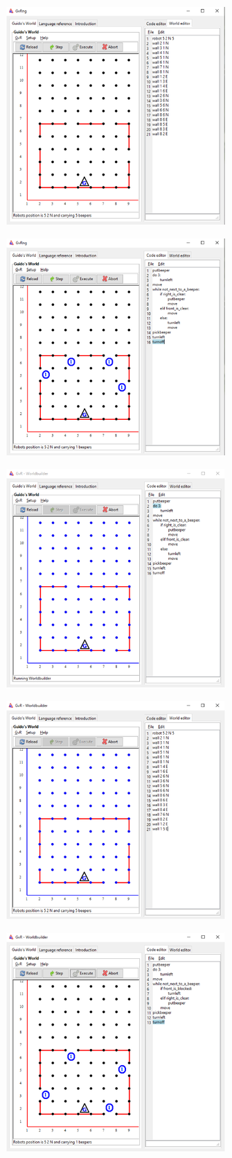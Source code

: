 ![alt text](https://github.com/Winki372/docalgopro/blob/main/modul%205/kegiatan%203%20ori%20awal.png)
##
![alt text](https://github.com/Winki372/docalgopro/blob/main/modul%205/kegiatan%203%20ori%20akhir.png)
##
![alt text](https://github.com/Winki372/docalgopro/blob/main/modul%205/kegiatan%203%20akhir%20mod%20sesuai%20buku.png)
##
![alt text](https://github.com/Winki372/docalgopro/blob/main/modul%205/kegiatan%203%20awal%20mod%20tidk%20sesuai%20buku.png)
##
![alt text](https://github.com/Winki372/docalgopro/blob/main/modul%205/kegiatan%203%20akhir%20mod%20tidk%20sesuai%20buku.png)
